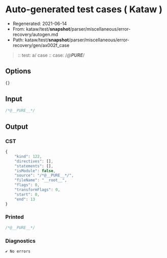 # Auto-generated test cases ( Kataw )
- Regenerated: 2021-06-14
- From: kataw/test/__snapshot__/parser/miscellaneous/error-recovery/autogen.md
- Path: kataw/test/__snapshot__/parser/miscellaneous/error-recovery/gen/ax002f_case
> :: test: a/ case
> :: case: /*@__PURE__*/
## Options

`````js
{}
`````
## Input

`````js
/*@__PURE__*/
`````
## Output

### CST

```javascript
{
    "kind": 122,
    "directives": [],
    "statements": [],
    "isModule": false,
    "source": "/*@__PURE__*/",
    "fileName": "__root__",
    "flags": 0,
    "transformFlags": 0,
    "start": 0,
    "end": 13
}
```

### Printed

```javascript
/*@__PURE__*/ 
```

### Diagnostics

```javascript
✔ No errors
```

